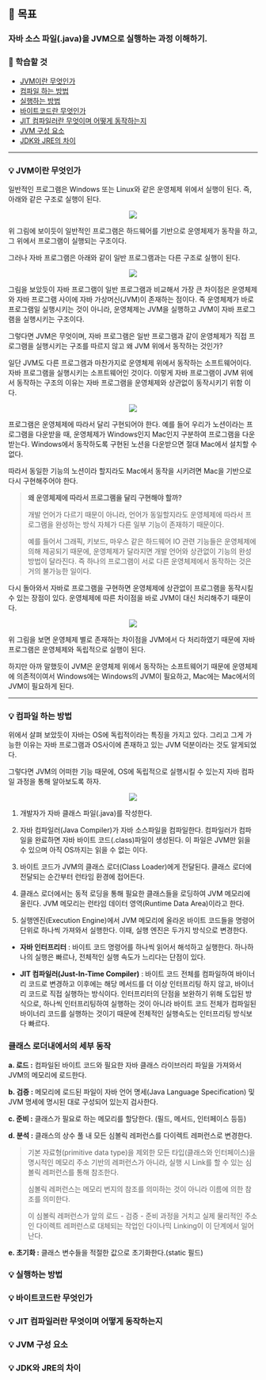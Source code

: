 ## 🎯 목표
### 자바 소스 파일(.java)을 JVM으로 실행하는 과정 이해하기.

### 📌 학습할 것
- [JVM이란 무엇인가](#-jvm이란-무엇인가)
- [컴파일 하는 방법](#-컴파일-하는-방법)
- [실행하는 방법](#-실행하는-방법)
- [바이트코드란 무엇인가](#-바이트코드란-무엇인가)
- [JIT 컴파일러란 무엇이며 어떻게 동작하는지](#-jit-컴파일러란-무엇이며-어떻게-동작하는지)
- [JVM 구성 요소](#-jvm-구성-요소)
- [JDK와 JRE의 차이](#-jdk와-jre의-차이)

---

### 💡 JVM이란 무엇인가

일반적인 프로그램은 Windows 또는 Linux와 같은 운영체제 위에서 실행이 된다. 즉, 아래와 같은 구조로 실행이 된다.

<p align="center"><img src="../img/chap1_4.png"></p>

위 그림에 보이듯이 일반적인 프로그램은 하드웨어를 기반으로 운영체제가 동작을 하고, 그 위에서 프로그램이 실행되는 구조이다.

그러나 자바 프로그램은 아래와 같이 일반 프로그램과는 다른 구조로 실행이 된다.

<p align="center"><img src="../img/chap1_5.png"></p>

그림을 보았듯이 자바 프로그램이 일반 프로그램과 비교해서 가장 큰 차이점은 운영체제와 자바 프로그램 사이에 자바 가상머신(JVM)이 존재하는 점이다.
즉 운영체제가 바로 프로그램일 실행시키는 것이 아니라, 운영체제는 JVM을 실행하고 JVM이 자바 프로그램을 실행시키는 구조이다.

그렇다면 JVM은 무엇이며, 자바 프로그램은 일반 프로그램과 같이 운영체제가 직접 프로그램을 실행시키는 구조를 따르지 않고 왜 JVM 위에서 동작하는 것인가?

일단 JVM도 다른 프로그램과 마찬가지로 운영체제 위에서 동작하는 소프트웨어이다. 자바 프로그램을 실행시키는 소프트웨어인 것이다.
이렇게 자바 프로그램이 JVM 위에서 동작하는 구조의 이유는 자바 프로그램을 운영체제와 상관없이 동작시키기 위함 이다.

<p align="center"><img src="../img/chap1_6.png"></p>

프로그램은 운영체제에 따라서 달리 구현되어야 한다. 예를 들어 우리가 노션이라는 프로그램을 다운받을 때, 운영체제가 Windows인지 Mac인지 구분하여 프로그램을 다운받는다.
Windows에서 동작하도록 구현된 노션을 다운받으면 절대 Mac에서 설치할 수 없다.

따라서 동일한 기능의 노션이라 할지라도 Mac에서 동작을 시키려면 Mac을 기반으로 다시 구현해주어야 한다.

> __왜 운영체제에 따라서 프로그램을 달리 구현해야 할까?__
> 
> 개발 언어가 다르기 때문이 아니라, 언어가 동일할지라도 운영체제에 따라서 프로그램을 완성하는 방식 자체가 다른 일부 기능이 존재하기 때문이다.
>
>  예를 들어서 그래픽, 키보드, 마우스 같은 하드웨어 IO 관련 기능들은 운영체제에 의해 제공되기 때문에, 운영체제가 달라지면 개발 언어와 상관없이 기능의 완성방법이 달라진다. 
> 즉 하나의 프로그램이 서로 다른 운영체제에서 동작하는 것은 거의 불가능한 일이다.

다시 돌아와서 자바로 프로그램을 구현하면 운영체제에 상관없이 프로그램을 동작시킬 수 있는 장점이 있다. 운영체제에 따른 차이점을 바로 JVM이 대신 처리해주기 때문이다.

<p align="center"><img src="../img/chap1_7.jpg"></p>

위 그림을 보면 운영체제 별로 존재하는 차이점을 JVM에서 다 처리하였기 때문에 자바 프로그램은 운영체제와 독립적으로 실행이 된다.

하지만 아까 말했듯이 JVM은 운영체제 위에서 동작하는 소프트웨어기 때문에 운영체제에 의존적이여서 Windows에는 Windows의 JVM이 필요하고, Mac에는 Mac에서의 JVM이 필요하게 된다.

---

### 💡 컴파일 하는 방법

위에서 살펴 보았듯이 자바는 OS에 독립적이라는 특징을 가지고 있다. 그리고 그게 가능한 이유는 자바 프로그램과 OS사이에 존재하고 있는 JVM 덕분이라는 것도 알게되었다. 

그렇다면 JVM의 어떠한 기능 때문에, OS에 독립적으로 실행시킬 수 있는지 자바 컴파일 과정을 통해 알아보도록 하자.

<p align="center"><img src="../img/chap1_8.png"></p>

1. 개발자가 자바 클래스 파일(.java)를 작성한다.

2. 자바 컴파일러(Java Compiler)가 자바 소스파일을 컴파일한다.
컴파일러가 컴파일을 완료하면 자바 바이트 코드(.class)파일이 생성된다. 이 파일은 JVM만 읽을 수 있으며 아직 OS까지는 읽을 수 없는 이다.

3. 바이트 코드가 JVM의 클래스 로더(Class Loader)에게 전달된다. 클래스 로더에 전달되는 순간부터 런타임 환경에 접어든다.

4. 클래스 로더에서는 동적 로딩을 통해 필요한 클래스들을 로딩하여 JVM 메모리에 올린다. JVM 메모리는 런타임 데이터 영역(Runtime Data Area)이라고 한다.

5. 실행엔진(Execution Engine)에서 JVM 메모리에 올라온 바이트 코드들을 명령어 단위로 하나씩 가져와서 실행한다. 
이때, 실행 엔진은 두가지 방식으로 변경한다.

- __자바 인터프리터__ : 바이트 코드 명령어를 하나씩 읽어서 해석하고 실행한다. 하나하나의 실행은 빠르나, 전체적인 실행 속도가 느리다는 단점이 있다.

- __JIT 컴파일러(Just-In-Time Compiler)__ : 바이트 코드 전체를 컴파일하여 바이너리 코드로 변경하고 이후에는 해당 메서드를 더 이상 인터프리팅 하지 않고, 바이너리 코드로 직접 실행하는 방식이다. 
인터프리터의 단점을 보완하기 위해 도입된 방식으로, 하나씩 인터프리팅하여 실행하는 것이 아니라 바이트 코드 전체가 컴파일된 바이너리 코드를 실행하는 것이기 때문에 전체적인 실행속도는 인터프리팅 방식보다 빠르다.



### 클래스 로더내에서의 세부 동작
__a. 로드 :__ 컴파일된 바이트 코드와 필요한 자바 클래스 라이브러리 파일을 가져와서 JVM의 메모리에 로드한다.

__b. 검증 :__ 메모리에 로드된 파일이 자바 언어 명세(Java Language Specification) 및 JVM 명세에 명시된 대로 구성되어 있는지 검사한다.

__c. 준비 :__ 클래스가 필요로 하는 메모리를 할당한다. (필드, 메서드, 인터페이스 등등) 

__d. 분석 :__ 클래스의 상수 풀 내 모든 심볼릭 레퍼런스를 다이렉트 레퍼런스로 변경한다.

> 기본 자료형(primitive data type)을 제외한 모든 타입(클래스와 인터페이스)을 명시적인 메모리 주소 기반의 레퍼런스가 아니라, 실행 시 Link를 할 수 있는 심볼릭 레퍼런스를 통해 참조한다.
> 
> 심볼릭 레퍼런스는 메모리 번지의 참조를 의미하는 것이 아니라 이름에 의한 참조를 의미한다.
> 
> 이 심볼릭 레퍼런스가 앞의 로드 - 검증 - 준비 과정을 거치고 실제 물리적인 주소인 다이렉트 레퍼런스로 대체되는 작업인 다이나믹 Linking이 이 단계에서 일어난다.

__e. 초기화 :__ 클래스 변수들을 적절한 값으로 초기화한다.(static 필드)


### 💡 실행하는 방법



### 💡 바이트코드란 무엇인가



### 💡 JIT 컴파일러란 무엇이며 어떻게 동작하는지



### 💡 JVM 구성 요소



### 💡 JDK와 JRE의 차이
